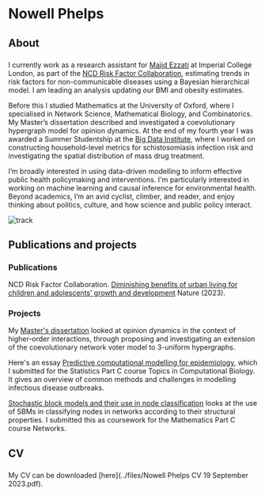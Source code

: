 # Nowell Phelps

## About
### 
I currently work as a research assistant for [Majid Ezzati](https://www.imperial.ac.uk/people/majid.ezzati) at Imperial College London, as part of the [NCD Risk Factor Collaboration](https://ncdrisc.org), estimating trends in risk factors for non-communicable diseases using a Bayesian hierarchical model. I am leading an analysis updating our BMI and obesity estimates.

Before this I studied Mathematics at the University of Oxford, where I specialised in Network Science, Mathematical Biology, and Combinatorics. My Master’s dissertation described and investigated a coevolutionary hypergraph model for opinion dynamics. At the end of my fourth year I was awarded a Summer Studentship at the [Big Data Institute](https://www.bdi.ox.ac.uk), where I worked on constructing household-level metrics for schistosomiasis infection risk and investigating the spatial distribution of mass drug treatment. 
 
I’m broadly interested in using data-driven modelling to inform effective public health policymaking and interventions. I'm particularly interested in working on machine learning and causal inference for environmental health. Beyond academics, I’m an avid cyclist, climber, and reader, and enjoy thinking about politics, culture, and how science and public policy interact.


![track](../media/track.webp)

## Publications and projects

### Publications 
NCD Risk Factor Collaboration. [Diminishing benefits of urban living for children and adolescents’ growth and development](https://www.nature.com/articles/s41586-023-05772-8) Nature (2023).

### Projects
My [Master's dissertation](https://www.overleaf.com/read/qvvdfhvtkxpz) looked at opinion dynamics in the context of higher-order interactions, through proposing and investigating an extension of the coevolutionary network voter model to 3-uniform hypergraphs. 

Here's an essay [Predictive computational modelling for epidemiology](https://www.overleaf.com/read/mxsrcscjnzsk), which I submitted for the Statistics Part C course Topics in Computational Biology. It gives an overview of common methods and challenges in modelling infectious disease outbreaks. 

[Stochastic block models and their use in node classification](https://www.overleaf.com/read/bcgbmybqyxby) looks at the use of SBMs in classifying nodes in networks according to their structural properties. I submitted this as coursework for the Mathematics Part C course Networks.

## CV
### 
My CV can be downloaded [here](../files/Nowell Phelps CV 19 September 2023.pdf).
